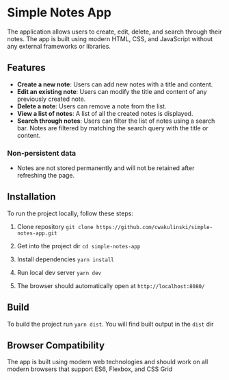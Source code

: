 # Simple Notes App

The application allows users to create, edit, delete, and search through their notes. The app is built using modern HTML,
CSS, and JavaScript without any external frameworks or libraries.

## Features

- **Create a new note**: Users can add new notes with a title and content.
- **Edit an existing note**: Users can modify the title and content of any previously created note.
- **Delete a note**: Users can remove a note from the list.
- **View a list of notes**: A list of all the created notes is displayed.
- **Search through notes**: Users can filter the list of notes using a search bar. Notes are filtered by matching the
  search query with the title or content.

### Non-persistent data

- Notes are not stored permanently and will not be retained after refreshing the page.

## Installation

To run the project locally, follow these steps:

1. Clone repository
```git clone https://github.com/cwakulinski/simple-notes-app.git```

2. Get into the project dir
```cd simple-notes-app```

3. Install dependencies
```yarn install```

4. Run local dev server
```yarn dev```
5. The browser should automatically open at ```http://localhost:8080/```

## Build

To build the project run ``yarn dist``. You will find built output in the ```dist``` dir

## Browser Compatibility

The app is built using modern web technologies and should work on all modern browsers that support ES6, Flexbox, and CSS Grid